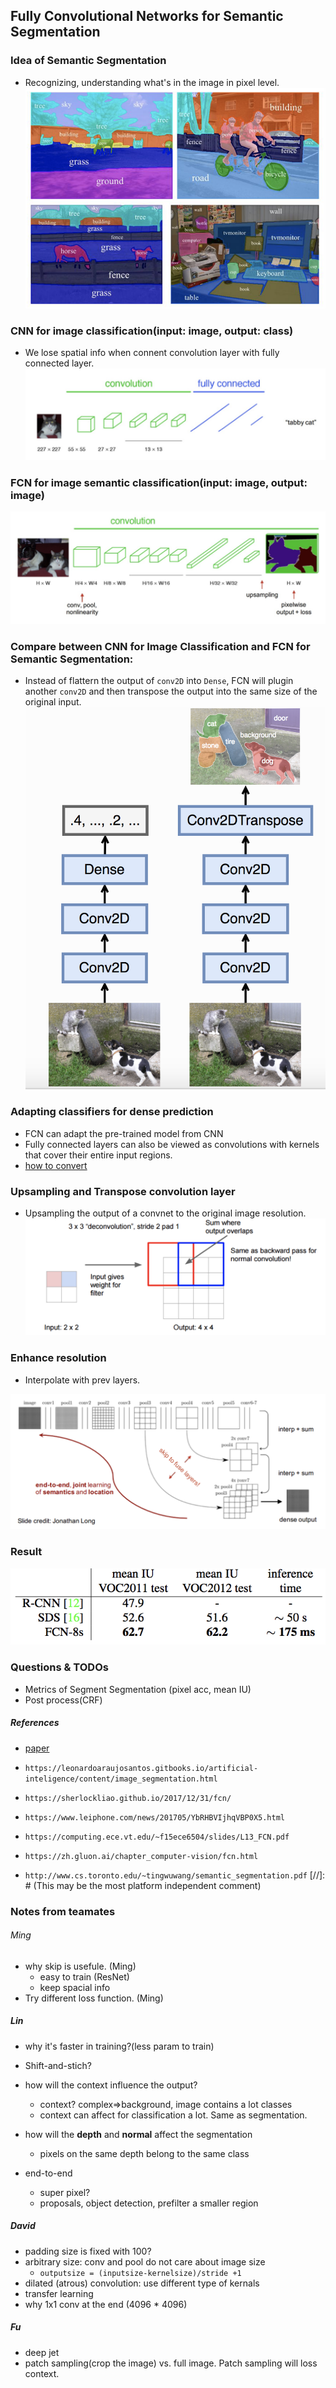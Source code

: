 ## Fully Convolutional Networks for Semantic Segmentation

### Idea of Semantic Segmentation
- Recognizing, understanding what's in the image in pixel
level. 
![Alt Image Text](./img/ss.png "")

<!---
spatial output
arbitratry sized input
trainable upsampling

-->
### CNN for image classification(input: image, output: class)
- We lose spatial info when connent convolution layer with fully connected layer.
![Alt Image Text](./img/cnn.png "")

### FCN for image semantic classification(input: image, output: image)
![Alt Image Text](./img/fcn.png "Optional Title")

### Compare between CNN for Image Classification and FCN for Semantic Segmentation:

- Instead of flattern the output of `conv2D` into `Dense`, FCN will plugin another `conv2D` and then transpose the output into the same size of the original input.
![Alt Image Text](./img/cnn-fcn.png "Optional Title")

###  Adapting classifiers for dense prediction

- FCN can adapt the pre-trained model from CNN
- Fully connected layers can also be viewed as convolutions with kernels that cover their entire input regions.
- [how to convert](http://cs231n.github.io/convolutional-networks/#convert)



### Upsampling and Transpose convolution layer

- Upsampling the output of a convnet to the original image resolution.
![Alt Image Text](./img/transposeclayer.png "Optional Title")

### Enhance resolution 
- Interpolate with prev layers.

<!---
how skip can be helpful
Resnet
help with training when connect current layer 
--->

![Alt Image Text](./img/skip.png "Optional Title")

### Result
![Alt Image Text](./img/res.png "Optional Title")
### Questions & TODOs
- Metrics of Segment Segmentation (pixel acc, mean IU)
- Post process(CRF)

##### References
<!---
comment
--->
- [paper](https://arxiv.org/pdf/1411.4038.pdf)
- `https://leonardoaraujosantos.gitbooks.io/artificial-inteligence/content/image_segmentation.html`

- `https://sherlockliao.github.io/2017/12/31/fcn/`

- `https://www.leiphone.com/news/201705/YbRHBVIjhqVBP0X5.html`

- `https://computing.ece.vt.edu/~f15ece6504/slides/L13_FCN.pdf`

- `https://zh.gluon.ai/chapter_computer-vision/fcn.html`

- `http://www.cs.toronto.edu/~tingwuwang/semantic_segmentation.pdf`
[//]: # (This may be the most platform independent comment)

### Notes from teamates
###### Ming

- why skip is usefule. (Ming)
	- easy to train (ResNet)
	- keep spacial info
- Try different loss function. (Ming)

##### Lin

- why it's faster in training?(less param to train)
- Shift-and-stich?
- how will the context influence the output?
	- context? complex=>background, image contains a lot classes
	- context can affect for classification a lot. Same as segmentation.
- how will the __depth__ and __normal__ affect the segmentation
	- pixels on the same depth belong to the same class

	
- end-to-end
	- super pixel?
	- proposals, object detection, prefilter a smaller region

##### David

- padding size is fixed with 100?
- arbitrary size: conv and pool do not care about image size
	- `outputsize = (inputsize-kernelsize)/stride +1`
- dilated (atrous) convolution: use different type of kernals
- transfer learning
- why 1x1 conv at the end (4096 * 4096)

##### Fu

- deep jet
- patch sampling(crop the image) vs. full image. Patch sampling will loss context.